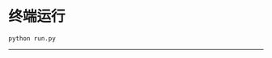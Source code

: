 # 终端运行

```shell
python run.py
```
*********************************************************************************************************************************************************************************************************************